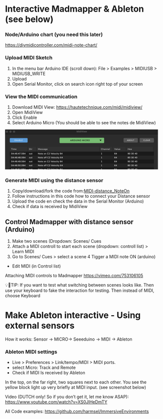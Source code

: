 
# Interactive Madmapper & Ableton (see below) 

### Node/Arduino chart (you need this later) 
[https://diymidicontroller.com/midi-note-chart/ ]()
 


### Upload MIDI Sketch 

1. In the menu bar Arduino IDE  (scroll down): File > Examples > MIDIUSB > MIDIUSB_WRITE
2. Upload 
3. Open Serial Monitor, click on search icon right top of your screen 

### View the MIDI communication 
1. Download MIDI View: https://hautetechnique.com/midi/midiview/
2. Open MidiView 
3. Click Enable 
4. Select Arduino Micro (You should be able to see the notes  de MidiView)

![](images/midiView.png)

### Generate MIDI using the distance sensor 
1. Copy/download/fork the code from:[MIDI-distance_NoteOn](https://github.com/harmsel/ImmersiveEnvironments/tree/main/MIDI-distance_NoteOn)
2. Follow instructions in this code how to connect your Distance sensor
3. Upload the code en check the data in the Serial Monitor (Arduino)  
4. Check if data is received by MidiView  

## Control Madmapper with distance sensor (Arduino) 
1. Make two scenes (Dropdown: Scenes/ Cues 
2. Attach a MIDI controll to start each scene (dropdown: controll list) > Learn MIDI 
3. Go to Scenes/ Cues > select a scene 
4 Tigger a MIDI note ON (arduino) 
* Edit MIDI (in Control list) 

Attaching MIDI controls to Madmapper
https://vimeo.com/753106105

💡🚀TIP: If you want to test what switching between scenes looks like. Then use your keyboard to fake the interaction for testing. Then instead of MIDI, choose Keyboard 

# Make Ableton interactive - Using external sensors 
How it works: Sensor -> MICRO-> Seeeduino -> MIDI -> Ableton 

### Ableton MIDI settings 
* Live > Preferences > Link/tempo/MIDI > MIDI ports.  
* select Micro: Track and Remote
* Check if MIDI Is received by Ableton 

In the top, on the far right, two squares next to each other. You see the yellow block light up very briefly at MIDI input. (see screenshot below) 

Video (DUTCH only! So if you don’t get it, let me know ASAP): https://www.youtube.com/watch?v=XS0JlHeDmTY 

All Code examples: 
https://github.com/harmsel/ImmersiveEnvironments 
